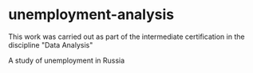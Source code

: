 # unemployment-analysis

This work was carried out as part of the intermediate certification in the discipline "Data Analysis"

A study of unemployment in Russia
